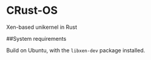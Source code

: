 # CRust-OS

Xen-based unikernel in Rust

##System requirements

Build on Ubuntu, with the `libxen-dev` package installed.
